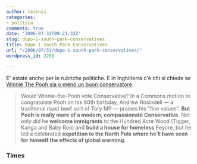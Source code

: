 ```yaml
---
author: leibniz
categories:
- politica
comments: true
date: '2006-07-31T09:21:32Z'
slug: dopo-i-south-park-conservatives
title: Dopo i South Park Conservatives
url: "/2006/07/31/dopo-i-south-park-conservatives/"
wordpress_id: 2269

---
```

E' estate anche per le rubriche politiche. E in Inghilterra c'è chi si chiede se [Winnie The Pooh sia o meno un buon conservatore](https://www.timesonline.co.uk/article/0,,2088-2291291.html).

> Would Winnie-the-Pooh vote Conservative? In a Commons motion to congratulate Pooh on his 80th birthday, Andrew Rosindell — a traditional roast beef sort of Tory MP — praises his “fine values”. **But Pooh is really more of a modern, compassionate Conservative**. Not only did he **welcome immigrants** to the Hundred Acre Wood (Tigger, Kanga and Baby Roo) and **build a house for homeless** Eeyore, but he led a celebrated **expotition to the North Pole where he’ll have seen for himself the effects of global warming**.

### Times
